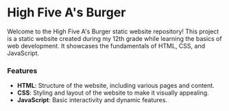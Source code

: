 # High Five A's Burger

Welcome to the High Five A's Burger static website repository! This project is a static website created during my 12th grade while learning the basics of web development. It showcases the fundamentals of HTML, CSS, and JavaScript.

### Features

- **HTML**: Structure of the website, including various pages and content.
- **CSS**: Styling and layout of the website to make it visually appealing.
- **JavaScript**: Basic interactivity and dynamic features.
